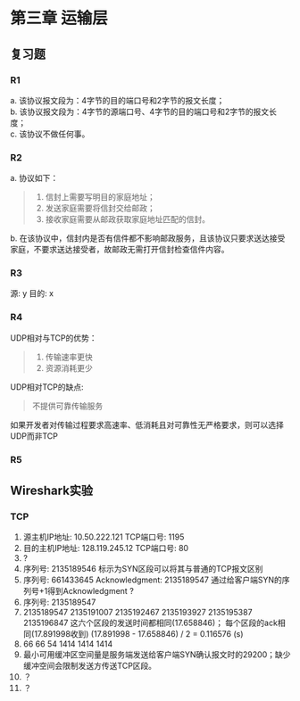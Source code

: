 # 第三章 运输层

## 复习题
### R1
a. 该协议报文段为：4字节的目的端口号和2字节的报文长度；     
b. 该协议报文段为：4字节的源端口号、4字节的目的端口号和2字节的报文长度；  
c. 该协议不做任何事。

### R2
a. 协议如下： 
>1. 信封上需要写明目的家庭地址；
>2. 发送家庭需要将信封交给邮政；
>3. 接收家庭需要从邮政获取家庭地址匹配的信封。

b. 在该协议中，信封内是否有信件都不影响邮政服务，且该协议只要求送达接受家庭，不要求送达接受者，故邮政无需打开信封检查信件内容。

### R3
源: y    目的: x

### R4
UDP相对与TCP的优势：
>1. 传输速率更快
>2. 资源消耗更少

UDP相对TCP的缺点:
> 不提供可靠传输服务

如果开发者对传输过程要求高速率、低消耗且对可靠性无严格要求，则可以选择UDP而非TCP

### R5



## Wireshark实验
### TCP
1. 源主机IP地址: 10.50.222.121    TCP端口号: 1195
2. 目的主机IP地址: 128.119.245.12   TCP端口号: 80
3. ?
4. 序列号: 2135189546   标示为SYN区段可以将其与普通的TCP报文区别
5. 序列号: 661433645    Acknowledgment: 2135189547  通过给客户端SYN的序列号+1得到Acknowledgment ?
6. 序列号: 2135189547
7. 2135189547   2135191007  2135192467  2135193927  2135195387  2135196847      这六个区段的发送时间都相同(17.658846)；     每个区段的ack相同(17.891998收到)    (17.891998 - 17.658846) / 2 = 0.116576 (s)   
8. 66 66 54 1414 1414 1414
9. 最小可用缓冲区空间量是服务端发送给客户端SYN确认报文时的29200；缺少缓冲空间会限制发送方传送TCP区段。
10. ？
11. ？



